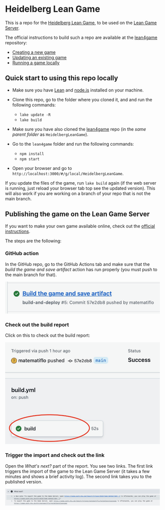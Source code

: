# Heidelberg Lean Game

This is a repo for the [Heidelberg Lean Game](https://adam.math.hhu.de/#/g/matematiflo/heidelbergleangame), to be used on the [Lean Game Server](https://adam.math.hhu.de).

The official instructions to build such a repo are available at the [lean4game](https://github.com/leanprover-community/lean4game/) repository:

- [Creating a new game](https://github.com/leanprover-community/lean4game/blob/main/doc/create_game.md)
- [Updating an existing game](https://github.com/leanprover-community/lean4game/blob/main/doc/update_game.md)
- [Running a game locally](https://github.com/leanprover-community/lean4game/blob/main/doc/running_locally.md)

## Quick start to using this repo locally

- Make sure you have [Lean](https://lean-lang.org) and [node.js](https://nodejs.org/en) installed on your machine.
- Clone this repo, go to the folder where you cloned it, and and run the following commands:

  - `lake update -R`
  - `lake build`

- Make sure you have also cloned the [lean4game](https://github.com/leanprover-community/lean4game/) repo (in the *same parent folder* as `HeidelbergLeanGame`).
- Go to the `lean4game` folder and run the following commands:

  - `npm install`
  - `npm start`

- Open your browser and go to `http://localhost:3000/#/g/local/HeidelbergLeanGame`.

If you update the files of the game, run `lake build` again (if the web server is running, just reload your browser tab top see the updated version). This will also work if you are working on a branch of your repo that is not the main branch.

## Publishing the game on the Lean Game Server

If you want to make your own game available online, check out the [official instructions](https://github.com/leanprover-community/lean4game/blob/main/doc/publish_game.md).

The steps are the following:

### GitHub action

In the GitHub repo, go to the GitHub Actions tab and make sure that the *build the game and save artifact* action has run properly (you must push to the main branch for that).

![Screenshot of *build the game and save artifact* action](img/PublishScreenshot%20-%201.png)

### Check out the build report

Click on this to check out the build report:

![Screenshot showing where to click to go to the next step](img/PublishScreenshot%20-%202.png)

### Trigger the import and check out the link

Open the *What's next?* part of the report. You see two links. The first link triggers the import of the game to the Lean Game Server (it takes a few minutes and shows a brief activity log). The second link takes you to the published version.

![Screenshot showing where to click to publish the game on the Lean Game server](img/PublishScreenshot%20-%203.png)
